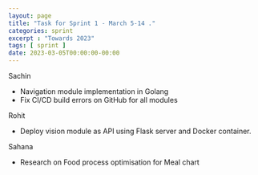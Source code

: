 ```yaml
---
layout: page
title: "Task for Sprint 1 - March 5-14 ."
categories: sprint
excerpt : "Towards 2023"
tags: [ sprint ]
date: 2023-03-05T00:00:00-00:00
---
```


Sachin
* Navigation module implementation in Golang
* Fix CI/CD build errors on GitHub for all modules

Rohit
* Deploy vision module as API using Flask server and Docker container.

Sahana
* Research on Food process optimisation for Meal chart